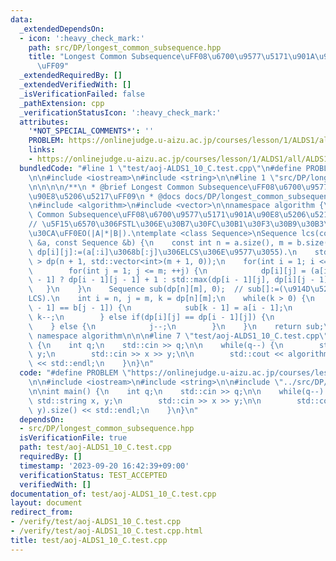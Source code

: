 ```yaml
---
data:
  _extendedDependsOn:
  - icon: ':heavy_check_mark:'
    path: src/DP/longest_common_subsequence.hpp
    title: "Longest Common Subsequence\uFF08\u6700\u9577\u5171\u901A\u90E8\u5206\u5217\
      \uFF09"
  _extendedRequiredBy: []
  _extendedVerifiedWith: []
  _isVerificationFailed: false
  _pathExtension: cpp
  _verificationStatusIcon: ':heavy_check_mark:'
  attributes:
    '*NOT_SPECIAL_COMMENTS*': ''
    PROBLEM: https://onlinejudge.u-aizu.ac.jp/courses/lesson/1/ALDS1/all/ALDS1_10_C
    links:
    - https://onlinejudge.u-aizu.ac.jp/courses/lesson/1/ALDS1/all/ALDS1_10_C
  bundledCode: "#line 1 \"test/aoj-ALDS1_10_C.test.cpp\"\n#define PROBLEM \"https://onlinejudge.u-aizu.ac.jp/courses/lesson/1/ALDS1/all/ALDS1_10_C\"\
    \n\n#include <iostream>\n#include <string>\n\n#line 1 \"src/DP/longest_common_subsequence.hpp\"\
    \n\n\n\n/**\n * @brief Longest Common Subsequence\uFF08\u6700\u9577\u5171\u901A\
    \u90E8\u5206\u5217\uFF09\n * @docs docs/DP/longest_common_subsequence.md\n */\n\
    \n#include <algorithm>\n#include <vector>\n\nnamespace algorithm {\n\n// Longest\
    \ Common Subsequence\uFF08\u6700\u9577\u5171\u901A\u90E8\u5206\u5217\uFF09.\n\
    // \u5F15\u6570\u306FSTL\u306E\u30B7\u30FC\u30B1\u30F3\u30B9\u30B3\u30F3\u30C6\
    \u30CA\uFF0EO(|A|*|B|).\ntemplate <class Sequence>\nSequence lcs(const Sequence\
    \ &a, const Sequence &b) {\n    const int n = a.size(), m = b.size();\n    //\
    \ dp[i][j]:=(a[:i]\u3068b[:j]\u306ELCS\u306E\u9577\u3055).\n    std::vector<std::vector<int>\
    \ > dp(n + 1, std::vector<int>(m + 1, 0));\n    for(int i = 1; i <= n; ++i) {\n\
    \        for(int j = 1; j <= m; ++j) {\n            dp[i][j] = (a[i - 1] == b[j\
    \ - 1] ? dp[i - 1][j - 1] + 1 : std::max(dp[i - 1][j], dp[i][j - 1]));\n     \
    \   }\n    }\n    Sequence sub(dp[n][m], 0);  // sub[]:=(\u914D\u5217a, b\u306E\
    LCS).\n    int i = n, j = m, k = dp[n][m];\n    while(k > 0) {\n        if(a[i\
    \ - 1] == b[j - 1]) {\n            sub[k - 1] = a[i - 1];\n            i--, j--,\
    \ k--;\n        } else if(dp[i][j] == dp[i - 1][j]) {\n            i--;\n    \
    \    } else {\n            j--;\n        }\n    }\n    return sub;\n}\n\n}  //\
    \ namespace algorithm\n\n\n#line 7 \"test/aoj-ALDS1_10_C.test.cpp\"\n\nint main()\
    \ {\n    int q;\n    std::cin >> q;\n\n    while(q--) {\n        std::string x,\
    \ y;\n        std::cin >> x >> y;\n\n        std::cout << algorithm::lcs(x, y).size()\
    \ << std::endl;\n    }\n}\n"
  code: "#define PROBLEM \"https://onlinejudge.u-aizu.ac.jp/courses/lesson/1/ALDS1/all/ALDS1_10_C\"\
    \n\n#include <iostream>\n#include <string>\n\n#include \"../src/DP/longest_common_subsequence.hpp\"\
    \n\nint main() {\n    int q;\n    std::cin >> q;\n\n    while(q--) {\n       \
    \ std::string x, y;\n        std::cin >> x >> y;\n\n        std::cout << algorithm::lcs(x,\
    \ y).size() << std::endl;\n    }\n}\n"
  dependsOn:
  - src/DP/longest_common_subsequence.hpp
  isVerificationFile: true
  path: test/aoj-ALDS1_10_C.test.cpp
  requiredBy: []
  timestamp: '2023-09-20 16:42:39+09:00'
  verificationStatus: TEST_ACCEPTED
  verifiedWith: []
documentation_of: test/aoj-ALDS1_10_C.test.cpp
layout: document
redirect_from:
- /verify/test/aoj-ALDS1_10_C.test.cpp
- /verify/test/aoj-ALDS1_10_C.test.cpp.html
title: test/aoj-ALDS1_10_C.test.cpp
---
```

